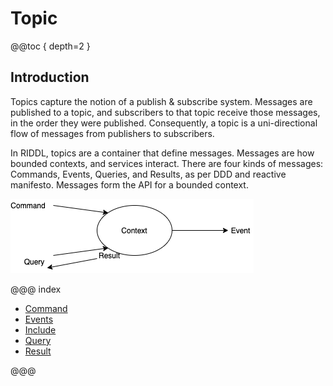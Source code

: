 # Topic

@@toc { depth=2 }

## Introduction
Topics capture the notion of a publish & subscribe system. Messages are
published to a topic, and subscribers to that topic receive those messages, in
the order they were published. Consequently, a topic is a uni-directional
flow of messages from publishers to subscribers. 

In RIDDL, topics are a container that define messages. Messages are how
bounded contexts, and services interact. There are four kinds of messages: 
Commands, Events, Queries, and Results, as per DDD and reactive manifesto. 
Messages form the API for a bounded context. 

![cqrs](../images/results.png "Entities")

@@@ index

* [Command](topic/commands.md)
* [Events](topic/events.md)
* [Include](../includes.md)
* [Query](topic/queries.md)
* [Result](topic/results.md)

@@@

